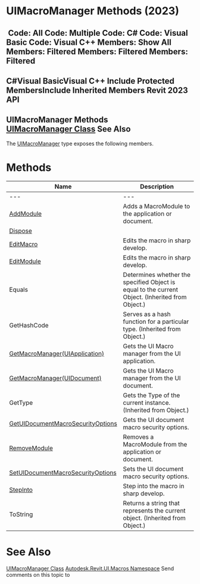 # UIMacroManager Methods (2023)

﻿
 Code: All Code: Multiple Code: C# Code: Visual Basic Code: Visual C++  Members: Show All Members: Filtered Members: Filtered Members: Filtered   
---  
C#Visual BasicVisual C++
Include Protected MembersInclude Inherited Members
Revit 2023 API  
---  
UIMacroManager Methods  
[UIMacroManager Class](187bf41e-4d8a-ecaf-d5f6-2579f9290681.md "UIMacroManager Class") See Also  
---  
The [UIMacroManager](187bf41e-4d8a-ecaf-d5f6-2579f9290681.md "UIMacroManager Class") type exposes the following members.
# Methods
| Name | Description |
| --- | --- |
| --- | --- | --- |
| [AddModule](afa00228-ce55-565b-3c73-7541cd3e3df2.md "AddModule Method") | Adds a MacroModule to the application or document. |
| [Dispose](65db2761-d588-ee8f-220f-a5ec1e24a710.md "Dispose Method") |
| [EditMacro](59543c37-27b2-8359-ef1d-fa6d72c70c6f.md "EditMacro Method") | Edits the macro in sharp develop. |
| [EditModule](543fecac-0dc2-42bd-6cb1-143e160680e3.md "EditModule Method") | Edits the macro in sharp develop. |
| Equals | Determines whether the specified Object is equal to the current Object. (Inherited from Object.) |
| GetHashCode | Serves as a hash function for a particular type.  (Inherited from Object.) |
| [GetMacroManager(UIApplication)](5eb36b4d-b15c-c638-a16a-a4a5511456fc.md "GetMacroManager Method \(UIApplication\)") | Gets the UI Macro manager from the UI application. |
| [GetMacroManager(UIDocument)](7a55af31-3133-819a-96bd-5f3076efdd8c.md "GetMacroManager Method \(UIDocument\)") | Gets the UI Macro manager from the UI document. |
| GetType | Gets the Type of the current instance. (Inherited from Object.) |
| [GetUIDocumentMacroSecurityOptions](8744336d-2d1a-5199-dee1-9cca84027d62.md "GetUIDocumentMacroSecurityOptions Method") | Gets the UI document macro security options. |
| [RemoveModule](805e9c82-6deb-0d55-d357-5ac5ae6ef544.md "RemoveModule Method") | Removes a MacroModule from the application or document. |
| [SetUIDocumentMacroSecurityOptions](acc1b7a0-0110-76c0-1dbd-32cf93d74ea4.md "SetUIDocumentMacroSecurityOptions Method") | Sets the UI document macro security options. |
| [StepInto](0d363225-68f3-20e1-eb3f-30cfdbc575c3.md "StepInto Method") | Step into the macro in sharp develop. |
| ToString | Returns a string that represents the current object. (Inherited from Object.) |

# See Also
[UIMacroManager Class](187bf41e-4d8a-ecaf-d5f6-2579f9290681.md "UIMacroManager Class")
[Autodesk.Revit.UI.Macros Namespace](b95f100a-6cb5-12b3-9b2d-01bc661452db.md "Autodesk.Revit.UI.Macros Namespace")
Send comments on this topic to 